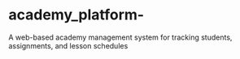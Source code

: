 # academy_platform-
A web-based academy management system for tracking students, assignments, and lesson schedules
